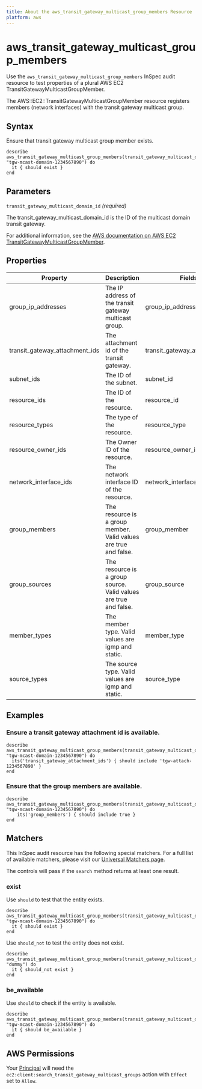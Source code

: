 ```yaml
---
title: About the aws_transit_gateway_multicast_group_members Resource
platform: aws
---
```


# aws\_transit\_gateway\_multicast\_group\_members

Use the `aws_transit_gateway_multicast_group_members` InSpec audit resource to test properties of a plural AWS EC2 TransitGatewayMulticastGroupMember.

The AWS::EC2::TransitGatewayMulticastGroupMember resource registers members (network interfaces) with the transit gateway multicast group.

## Syntax

Ensure that transit gateway multicast group member exists.

    describe aws_transit_gateway_multicast_group_members(transit_gateway_multicast_domain_id: "tgw-mcast-domain-1234567890") do
      it { should exist }
    end

## Parameters

`transit_gateway_multicast_domain_id` _(required)_

The transit_gateway_multicast_domain_id is the ID of the multicast domain transit gateway.

For additional information, see the [AWS documentation on AWS EC2 TransitGatewayMulticastGroupMember](https://docs.aws.amazon.com/AWSCloudFormation/latest/UserGuide/aws-resource-ec2-transitgatewaymulticastgroupmember.html).

## Properties

| Property | Description | Fields |
| --- | --- | --- |
| group_ip_addresses | The IP address of the transit gateway multicast group. | group_ip_address |
| transit_gateway_attachment_ids | The attachment id of the transit gateway. | transit_gateway_attachment_id |
| subnet_ids | The ID of the subnet. | subnet_id |
| resource_ids | The ID of the resource. | resource_id |
| resource_types | The type of the resource. | resource_type |
| resource_owner_ids | The Owner ID of the resource. | resource_owner_id |
| network_interface_ids | The network interface ID of the resource. | network_interface_id |
| group_members | The resource is a group member. Valid values are true and false. | group_member |
| group_sources | The resource is a group source. Valid values are true and false. | group_source |
| member_types | The member type. Valid values are igmp and static. | member_type |
| source_types | The source type. Valid values are igmp and static. | source_type |

## Examples

### Ensure a transit gateway attachment id is available.
    describe aws_transit_gateway_multicast_group_members(transit_gateway_multicast_domain_id: "tgw-mcast-domain-1234567890") do
      its('transit_gateway_attachment_ids') { should include 'tgw-attach-1234567890' }
    end

### Ensure that the group members are available.
    describe aws_transit_gateway_multicast_group_members(transit_gateway_multicast_domain_id: "tgw-mcast-domain-1234567890") do
        its('group_members') { should include true }
    end

## Matchers

This InSpec audit resource has the following special matchers. For a full list of available matchers, please visit our [Universal Matchers page](https://www.inspec.io/docs/reference/matchers/).

The controls will pass if the `search` method returns at least one result.

### exist

Use `should` to test that the entity exists.

    describe aws_transit_gateway_multicast_group_members(transit_gateway_multicast_domain_id: "tgw-mcast-domain-1234567890") do
      it { should exist }
    end

Use `should_not` to test the entity does not exist.

    describe aws_transit_gateway_multicast_group_members(transit_gateway_multicast_domain_id: "dummy") do
      it { should_not exist }
    end

### be_available

Use `should` to check if the entity is available.

    describe aws_transit_gateway_multicast_group_members(transit_gateway_multicast_domain_id: "tgw-mcast-domain-1234567890") do
      it { should be_available }
    end

## AWS Permissions

Your [Principal](https://docs.aws.amazon.com/IAM/latest/UserGuide/intro-structure.html#intro-structure-principal) will need the `ec2:client:search_transit_gateway_multicast_groups` action with `Effect` set to `Allow`.